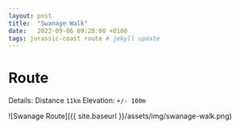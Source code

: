 ```yaml
---
layout: post
title:  "Swanage Walk"
date:   2022-09-06 09:20:00 +0100
tags: jurassic-coast route # jekyll update
---
```


# Route

Details:
Distance `11km`
Elevation: `+/- 100m`

![Swanage Route]({{ site.baseurl }}/assets/img/swanage-walk.png)
